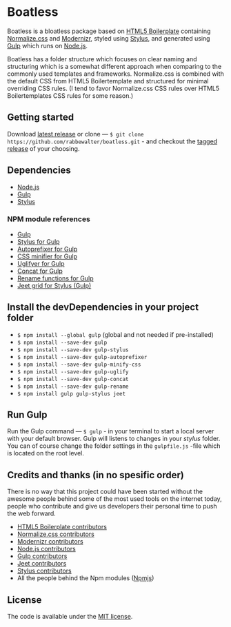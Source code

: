 # Boatless

Boatless is a bloatless package based on [HTML5 Boilerplate](https://html5boilerplate.com) containing [Normalize.css](https://necolas.github.com/normalize.css/) and [Modernizr](http://modernizr.com/), styled using [Stylus](http://stylus-lang.com/), and generated using [Gulp](http://gulpjs.com/) which runs on [Node.js](https://nodejs.org/).

Boatless has a folder structure which focuses on clear naming and structuring which is a somewhat different approach when comparing to the  commonly used templates and frameworks. Normalize.css is combined with the default CSS from HTML5 Boilertemplate and structured for minimal overriding CSS rules. (I tend to favor Normalize.css CSS rules over HTML5 Boilertemplates CSS rules for some reason.)


## Getting started

Download [latest release](https://github.com/rabbewalter/boatless/archive/master.zip) or clone — `$ git clone https://github.com/rabbewalter/boatless.git` - and checkout the [tagged release](https://github.com/rabbewalter/boatless/releases) of your choosing.


## Dependencies

* [Node.js](https://nodejs.org/)
* [Gulp](http://gulpjs.com/)
* [Stylus](http://stylus-lang.com/)


### NPM module references

* [Gulp](https://www.npmjs.com/package/gulp)
* [Stylus for Gulp](https://www.npmjs.com/package/gulp-stylus)
* [Autoprefixer for Gulp](https://www.npmjs.com/package/gulp-autoprefixer)
* [CSS minifier for Gulp](https://www.npmjs.com/package/gulp-minify-css)
* [Uglifyer for Gulp](https://www.npmjs.com/package/gulp-uglify)
* [Concat for Gulp](https://www.npmjs.com/package/gulp-concat)
* [Rename functions for Gulp](https://www.npmjs.com/package/gulp-rename)
* [Jeet grid for Stylus (Gulp)](https://www.npmjs.com/package/jeet)


## Install the devDependencies in your project folder

* `$ npm install --global gulp` (global and not needed if pre-installed)
* `$ npm install --save-dev gulp`
* `$ npm install --save-dev gulp-stylus`
* `$ npm install --save-dev gulp-autoprefixer`
* `$ npm install --save-dev gulp-minify-css`
* `$ npm install --save-dev gulp-uglify`
* `$ npm install --save-dev gulp-concat`
* `$ npm install --save-dev gulp-rename`
* `$ npm install gulp gulp-stylus jeet`


## Run Gulp

Run the Gulp command — `$ gulp` - in your terminal to start a local server with your default browser. Gulp will listens to changes in your *stylus* folder. You can of course change the folder settings in the `gulpfile.js` -file which is located on the root level.


## Credits and thanks (in no spesific order)

There is no way that this project could have been started without the awesome people behind some of the most used tools on the internet today, people who contribute and give us developers their personal time to push the web forward.
* [HTML5 Boilerplate contributors](https://github.com/h5bp/html5-boilerplate/graphs/contributors)
* [Normalize.css contributors](https://github.com/necolas/normalize.css/graphs/contributors)
* [Modernizr contributors](https://nodejs.org/about/organization/)
* [Node.js contributors](https://nodejs.org/about/organization/)
* [Gulp contributors](https://github.com/gulpjs/gulp/graphs/contributors)
* [Jeet contributors](https://github.com/mojotech/jeet/graphs/contributors)
* [Stylus contributors](https://github.com/stylus/stylus/graphs/contributors)
* All the people behind the Npm modules ([Npmjs](https://www.npmjs.com/))


## License

The code is available under the [MIT license](LICENSE.txt).

